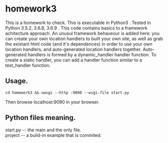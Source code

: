 # homework3
This is a homework to check.
This is executable in Python3 .
Tested in Python 3.5.2, 3.6.8, 3.6.9 .
This code contains basics to a framework achitecture approach. An unusul framework behaveour is added here: you can create your own location handlers to built your own site, as well as grab the existant html code (and it's dependences) in order to use your own location handlers, and auto-generated location handlers together. Auto-generated handlers is formed by a dynamic_handler handler function. To create a static handler, you can add a handler function similar to a test_handler function.
## Usage. ##
    cd homework3 && uwsgi --http :9090 --wsgi-file start.py
Then browse localhost:9090 in your browser.
## Python files meaning. ##
start.py -- the main and the only file.  
project -- a build-in example that is commited.
